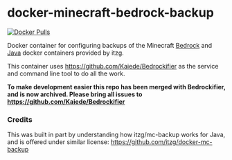 # docker-minecraft-bedrock-backup

[![Docker Pulls](https://img.shields.io/docker/pulls/kaiede/minecraft-bedrock-backup.svg)](https://hub.docker.com/r/kaiede/minecraft-bedrock-backup)

Docker container for configuring backups of the Minecraft [Bedrock](https://hub.docker.com/r/itzg/minecraft-bedrock-server) and [Java](https://hub.docker.com/r/itzg/minecraft-server) docker containers provided by itzg.

This container uses https://github.com/Kaiede/Bedrockifier as the service and command line tool to do all the work. 

**To make development easier this repo has been merged with Bedrockifier, and is now archived. Please bring all issues to  https://github.com/Kaiede/Bedrockifier**

### Credits

This was built in part by understanding how itzg/mc-backup works for Java, and is offered under similar license: https://github.com/itzg/docker-mc-backup 


